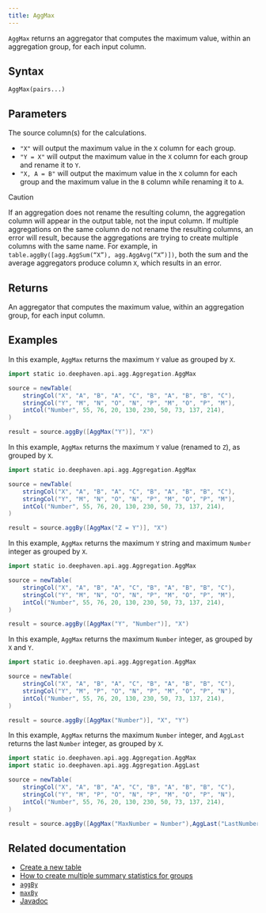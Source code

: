 ```yaml
---
title: AggMax
---
```


`AggMax` returns an aggregator that computes the maximum value, within an aggregation group, for each input column.

## Syntax

```
AggMax(pairs...)
```

## Parameters

<ParamTable>
<Param name="pairs" type="String...">

The source column(s) for the calculations.

- `"X"` will output the maximum value in the `X` column for each group.
- `"Y = X"` will output the maximum value in the `X` column for each group and rename it to `Y`.
- `"X, A = B"` will output the maximum value in the `X` column for each group and the maximum value in the `B` column while renaming it to `A`.

</Param>
</ParamTable>

> [!CAUTION]
> If an aggregation does not rename the resulting column, the aggregation column will appear in the output table, not the input column. If multiple aggregations on the same column do not rename the resulting columns, an error will result, because the aggregations are trying to create multiple columns with the same name. For example, in `table.aggBy([agg.AggSum(“X”), agg.AggAvg(“X”)])`, both the sum and the average aggregators produce column `X`, which results in an error.

## Returns

An aggregator that computes the maximum value, within an aggregation group, for each input column.

## Examples

In this example, `AggMax` returns the maximum `Y` value as grouped by `X`.

```groovy order=source,result
import static io.deephaven.api.agg.Aggregation.AggMax

source = newTable(
    stringCol("X", "A", "B", "A", "C", "B", "A", "B", "B", "C"),
    stringCol("Y", "M", "N", "O", "N", "P", "M", "O", "P", "M"),
    intCol("Number", 55, 76, 20, 130, 230, 50, 73, 137, 214),
)

result = source.aggBy([AggMax("Y")], "X")
```

In this example, `AggMax` returns the maximum `Y` value (renamed to `Z`), as grouped by `X`.

```groovy order=source,result
import static io.deephaven.api.agg.Aggregation.AggMax

source = newTable(
    stringCol("X", "A", "B", "A", "C", "B", "A", "B", "B", "C"),
    stringCol("Y", "M", "N", "O", "N", "P", "M", "O", "P", "M"),
    intCol("Number", 55, 76, 20, 130, 230, 50, 73, 137, 214),
)

result = source.aggBy([AggMax("Z = Y")], "X")
```

In this example, `AggMax` returns the maximum `Y` string and maximum `Number` integer as grouped by `X`.

```groovy order=source,result
import static io.deephaven.api.agg.Aggregation.AggMax

source = newTable(
    stringCol("X", "A", "B", "A", "C", "B", "A", "B", "B", "C"),
    stringCol("Y", "M", "N", "O", "N", "P", "M", "O", "P", "M"),
    intCol("Number", 55, 76, 20, 130, 230, 50, 73, 137, 214),
)

result = source.aggBy([AggMax("Y", "Number")], "X")
```

In this example, `AggMax` returns the maximum `Number` integer, as grouped by `X` and `Y`.

```groovy order=source,result
import static io.deephaven.api.agg.Aggregation.AggMax

source = newTable(
    stringCol("X", "A", "B", "A", "C", "B", "A", "B", "B", "C"),
    stringCol("Y", "M", "P", "O", "N", "P", "M", "O", "P", "N"),
    intCol("Number", 55, 76, 20, 130, 230, 50, 73, 137, 214),
)

result = source.aggBy([AggMax("Number")], "X", "Y")
```

In this example, `AggMax` returns the maximum `Number` integer, and `AggLast` returns the last `Number` integer, as grouped by `X`.

```groovy order=source,result
import static io.deephaven.api.agg.Aggregation.AggMax
import static io.deephaven.api.agg.Aggregation.AggLast

source = newTable(
    stringCol("X", "A", "B", "A", "C", "B", "A", "B", "B", "C"),
    stringCol("Y", "M", "P", "O", "N", "P", "M", "O", "P", "N"),
    intCol("Number", 55, 76, 20, 130, 230, 50, 73, 137, 214),
)

result = source.aggBy([AggMax("MaxNumber = Number"),AggLast("LastNumber = Number")], "X")
```

## Related documentation

- [Create a new table](../../../how-to-guides/new-and-empty-table.md#newtable)
- [How to create multiple summary statistics for groups](../../../how-to-guides/combined-aggregations.md)
- [`aggBy`](./aggBy.md)
- [`maxBy`](./maxBy.md)
- [Javadoc](https://deephaven.io/core/javadoc/io/deephaven/api/agg/Aggregation.html#AggMax(java.lang.String...))
